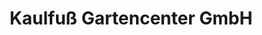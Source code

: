 ---
title: "Kaulfuß Gartencenter GmbH"
url: /weisswasser-o-l/kaulfuss-gartencenter-gmbh/
shop: Garten-Center
---